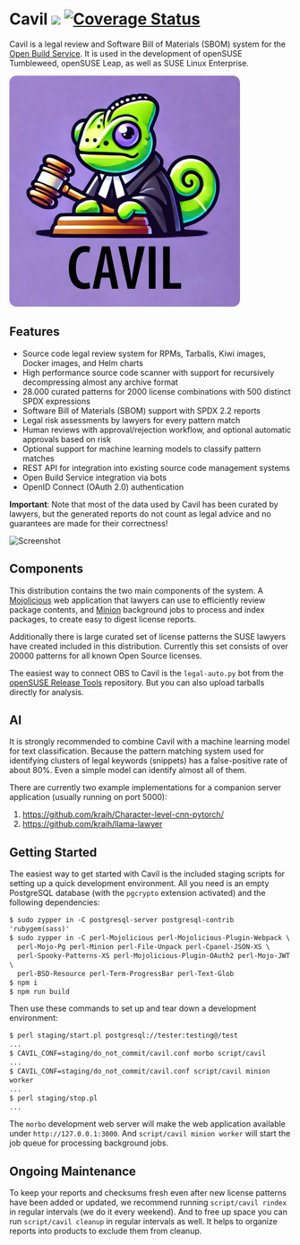 # Cavil [![](https://github.com/openSUSE/cavil/workflows/linux/badge.svg)](https://github.com/openSUSE/cavil/actions) [![Coverage Status](https://coveralls.io/repos/github/openSUSE/cavil/badge.svg?branch=master)](https://coveralls.io/github/openSUSE/cavil?branch=master)

  Cavil is a legal review and Software Bill of Materials (SBOM) system for the
  [Open Build Service](https://openbuildservice.org). It is used in the development of openSUSE Tumbleweed,
  openSUSE Leap, as well as SUSE Linux Enterprise.

![Report](docs/images/cavil.png)

## Features

* Source code legal review system for RPMs, Tarballs, Kiwi images, Docker images, and Helm charts
* High performance source code scanner with support for recursively decompressing almost any archive format
* 28.000 curated patterns for 2000 license combinations with 500 distinct SPDX expressions
* Software Bill of Materials (SBOM) support with SPDX 2.2 reports
* Legal risk assessments by lawyers for every pattern match
* Human reviews with approval/rejection workflow, and optional automatic approvals based on risk
* Optional support for machine learning models to classify pattern matches
* REST API for integration into existing source code management systems
* Open Build Service integration via bots
* OpenID Connect (OAuth 2.0) authentication

**Important**: Note that most of the data used by Cavil has been curated by lawyers, but the generated reports do not
count as legal advice and no guarantees are made for their correctness!

![Screenshot](https://raw.github.com/openSUSE/cavil/master/examples/report.png?raw=true)

## Components

  This distribution contains the two main components of the system. A [Mojolicious](https://mojolicious.org) web
  application that lawyers can use to efficiently review package contents, and [Minion](https://metacpan.org/pod/Minion)
  background jobs to process and index packages, to create easy to digest license reports.

  Additionally there is large curated set of license patterns the SUSE lawyers have created included in this
  distribution. Currently this set consists of over 20000 patterns for all known Open Source licenses.

  The easiest way to connect OBS to Cavil is the `legal-auto.py` bot from the
  [openSUSE Release Tools](https://github.com/openSUSE/openSUSE-release-tools) repository. But you can also upload
  tarballs directly for analysis.

## AI

It is strongly recommended to combine Cavil with a machine learning model for text classification. Because the pattern
matching system used for identifying clusters of legal keywords (snippets) has a false-positive rate of about 80%. Even
a simple model can identify almost all of them.

There are currently two example implementations for a companion server application (usually running on port 5000):

1. https://github.com/kraih/Character-level-cnn-pytorch/
2. https://github.com/kraih/llama-lawyer

## Getting Started

  The easiest way to get started with Cavil is the included staging scripts for setting up a quick development
  environment. All you need is an empty PostgreSQL database (with the `pgcrypto` extension activated) and the following
  dependencies:

    $ sudo zypper in -C postgresql-server postgresql-contrib 'rubygem(sass)'
    $ sudo zypper in -C perl-Mojolicious perl-Mojolicious-Plugin-Webpack \
      perl-Mojo-Pg perl-Minion perl-File-Unpack perl-Cpanel-JSON-XS \
      perl-Spooky-Patterns-XS perl-Mojolicious-Plugin-OAuth2 perl-Mojo-JWT \
      perl-BSD-Resource perl-Term-ProgressBar perl-Text-Glob
    $ npm i
    $ npm run build

  Then use these commands to set up and tear down a development environment:

    $ perl staging/start.pl postgresql://tester:testing@/test
    ...
    $ CAVIL_CONF=staging/do_not_commit/cavil.conf morbo script/cavil
    ...
    $ CAVIL_CONF=staging/do_not_commit/cavil.conf script/cavil minion worker
    ...
    $ perl staging/stop.pl
    ...

  The `morbo` development web server will make the web application available under `http://127.0.0.1:3000`. And
  `script/cavil minion worker` will start the job queue for processing background jobs.

## Ongoing Maintenance

To keep your reports and checksums fresh even after new license patterns have been added or updated, we recommend
running `script/cavil rindex` in regular intervals (we do it every weekend). And to free up space you can run
`script/cavil cleanup` in regular intervals as well. It helps to organize reports into products to exclude them from
cleanup.
